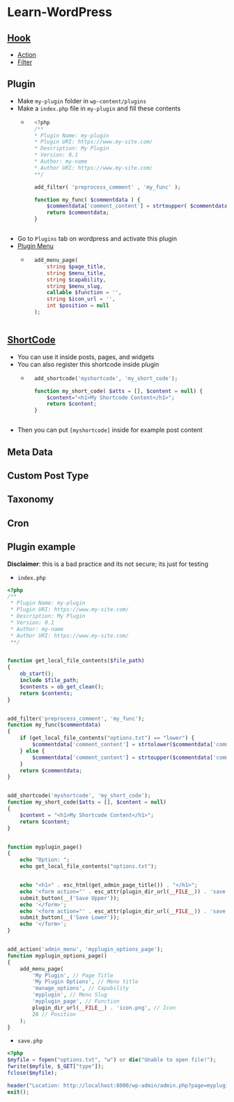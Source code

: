 # Learn-WordPress
## [Hook](https://developer.wordpress.org/reference/hooks/)
- [Action](https://developer.wordpress.org/plugins/hooks/)
- [Filter](https://developer.wordpress.org/plugins/hooks/)
## Plugin
- Make `my-plugin` folder in `wp-content/plugins`
- Make a `index.php` file in `my-plugin` and fill these contents
    - ~~~ php
        <?php
        /**
        * Plugin Name: my-plugin
        * Plugin URI: https://www.my-site.com/
        * Description: My Plugin
        * Version: 0.1
        * Author: my-name
        * Author URI: https://www.my-site.com/
        **/

        add_filter( 'preprocess_comment' , 'my_func' );

        function my_func( $commentdata ) {
            $commentdata['comment_content'] = strtoupper( $commentdata['comment_content'] );
            return $commentdata;
        }
     ~~~
- Go to `Plugins` tab on wordpress and activate this plugin
- [Plugin Menu](https://developer.wordpress.org/plugins/administration-menus/top-level-menus/)
    - ~~~php
        add_menu_page(
            string $page_title,
            string $menu_title,
            string $capability,
            string $menu_slug,
            callable $function = '',
            string $icon_url = '',
            int $position = null
        );
    ~~~
## [ShortCode](https://developer.wordpress.org/plugins/shortcodes/)
- You can use it inside posts, pages, and widgets
- You can also register this shortcode inside plugin
    - ~~~ php
        add_shortcode('myshortcode', 'my_short_code');

        function my_short_code( $atts = [], $content = null) {
            $content="<h1>My Shortcode Content</h1>";
            return $content;
        }
    ~~~
- Then you can put `[myshortcode]` inside for example post content
## Meta Data
## Custom Post Type
## Taxonomy
## Cron
## Plugin example
**Disclaimer**: this is a bad practice and its not secure; its just for testing
- `index.php`
~~~ php
<?php
/**
 * Plugin Name: my-plugin
 * Plugin URI: https://www.my-site.com/
 * Description: My Plugin
 * Version: 0.1
 * Author: my-name
 * Author URI: https://www.my-site.com/
 **/


function get_local_file_contents($file_path)
{
    ob_start();
    include $file_path;
    $contents = ob_get_clean();
    return $contents;
}


add_filter('preprocess_comment', 'my_func');
function my_func($commentdata)
{
    if (get_local_file_contents("options.txt") == "lower") {
        $commentdata['comment_content'] = strtolower($commentdata['comment_content']);
    } else {
        $commentdata['comment_content'] = strtoupper($commentdata['comment_content']);
    }
    return $commentdata;
}


add_shortcode('myshortcode', 'my_short_code');
function my_short_code($atts = [], $content = null)
{
    $content = "<h1>My Shortcode Content</h1>";
    return $content;
}


function myplugin_page()
{
    echo "Option: ";
    echo get_local_file_contents("options.txt");


    echo "<h1>" . esc_html(get_admin_page_title()) . "</h1>";
    echo '<form action="' . esc_attr(plugin_dir_url(__FILE__)) . 'save.php?type=upper" method="post">';
    submit_button(__('Save Upper'));
    echo '</form>';
    echo '<form action="' . esc_attr(plugin_dir_url(__FILE__)) . 'save.php?type=lower" method="post">';
    submit_button(__('Save Lower'));
    echo '</form>';
}


add_action('admin_menu', 'myplugin_options_page');
function myplugin_options_page()
{
    add_menu_page(
        'My Plugin', // Page Title
        'My Plugin Options', // Menu title
        'manage_options', // Capability
        'myplugin', // Menu Slug
        'myplugin_page', // Function
        plugin_dir_url(__FILE__) . 'icon.png', // Icon
        20 // Position
    );
}
~~~
- `save.php`
~~~php
<?php
$myfile = fopen("options.txt", "w") or die("Unable to open file!");
fwrite($myfile, $_GET["type"]);
fclose($myfile);

header("Location: http://localhost:8000/wp-admin/admin.php?page=myplugin");
exit();
~~~